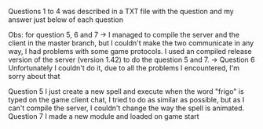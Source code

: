Questions 1 to 4 was described in a TXT file with the question and my answer just below of each question

Obs: for question 5, 6 and 7
  -> I managed to compile the server and the client in the master branch, but I couldn't make the two communicate in any way, I had problems with some game protocols. I used an compiled release version of the server (version 1.42) to do the question 5 and 7.
  -> Question 6 Unfortunately I couldn't do it, due to all the problems I encountered, I'm sorry about that

Question 5 I just create a new spell and execute when the word "frigo" is typed on the game client chat, I tried to do as similar as possible, but as I can't compile the server, I couldn't change the way the spell is animated.
Question 7 I made a new module and loaded on game start
